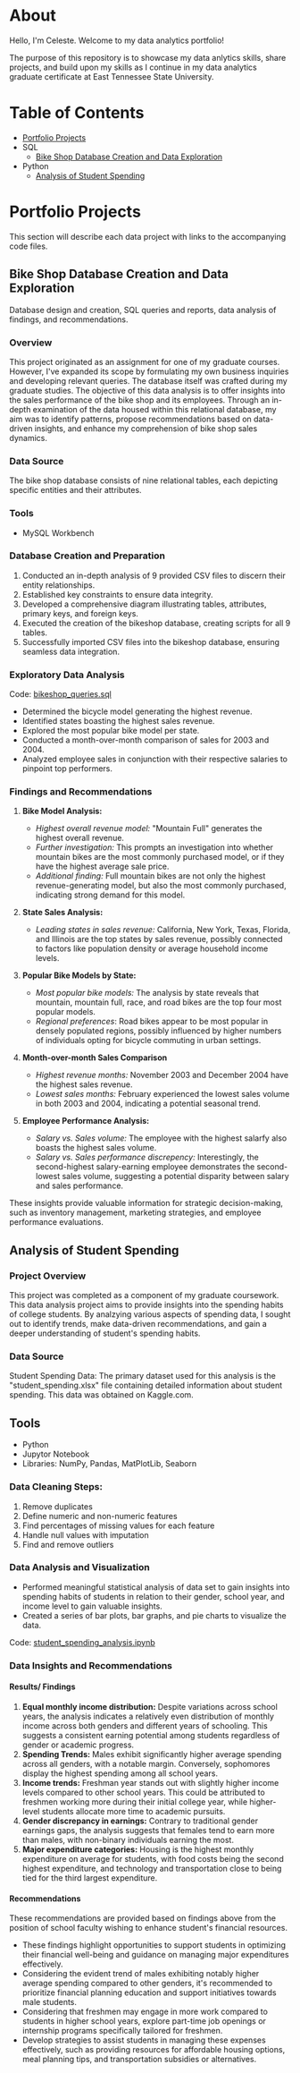 # About

Hello, I'm Celeste. Welcome to my data analytics portfolio!

The purpose of this repository is to showcase my data anlytics skills, share projects, and build upon my skills as I continue in my data analytics graduate certificate at East Tennessee State University.

# Table of Contents

- [Portfolio Projects](portfolio-projects)
- SQL
  - [Bike Shop Database Creation and Data Exploration](bike-shop-database-creation-and-data-exploration)
- Python
  - [Analysis of Student Spending](analysis-of-student-spending)

# Portfolio Projects

This section will describe each data project with links to the accompanying code files.

## Bike Shop Database Creation and Data Exploration

Database design and creation, SQL queries and reports, data analysis of findings, and recommendations. 

### Overview

This project originated as an assignment for one of my graduate courses. 
However, I've expanded its scope by formulating my own business inquiries and developing relevant queries. 
The database itself was crafted during my graduate studies. The objective of this data analysis is to offer insights into the sales performance of the bike shop and its employees. 
Through an in-depth examination of the data housed within this relational database, my aim was to identify patterns, propose recommendations based on data-driven insights, and enhance my comprehension of bike shop sales dynamics.

### Data Source 

The bike shop database consists of nine relational tables, each depicting specific entities and their attributes.

### Tools
- MySQL Workbench
  
### Database Creation and Preparation
1. Conducted an in-depth analysis of 9 provided CSV files to discern their entity relationships.
2. Established key constraints to ensure data integrity.
3. Developed a comprehensive diagram illustrating tables, attributes, primary keys, and foreign keys.
4. Executed the creation of the bikeshop database, creating scripts for all 9 tables.
5. Successfully imported CSV files into the bikeshop database, ensuring seamless data integration.

### Exploratory Data Analysis 
Code: [bikeshop_queries.sql]([bikeshop_queries.sql](https://github.com/CelesteRoberts/Data-Projects/blob/main/bikeshop_queries.sql))
- Determined the bicycle model generating the highest revenue.
- Identified states boasting the highest sales revenue.
- Explored the most popular bike model per state.
- Conducted a month-over-month comparison of sales for 2003 and 2004.
- Analyzed employee sales in conjunction with their respective salaries to pinpoint top performers.

### Findings and Recommendations 

1. **Bike Model Analysis:**
   - *Highest overall revenue model:* "Mountain Full" generates the highest overall revenue.
   - *Further investigation:* This prompts an investigation into whether mountain bikes are the most commonly purchased model, or if they have the highest average sale price.
   - *Additional finding:* Full mountain bikes are not only the highest revenue-generating model, but also the most commonly purchased, indicating strong demand for this model.

2. **State Sales Analysis:**
   - *Leading states in sales revenue:*  California, New York, Texas, Florida, and Illinois are the top states by sales revenue, possibly connected to factors like 		population density or average household income levels.

3. **Popular Bike Models by State:**
   - *Most popular bike models:* The analysis by state reveals that mountain, mountain full, race, and road bikes are the top four most popular models.
   - *Regional preferences*: Road bikes appear to be most popular in densely populated regions, possibly influenced by higher numbers of individuals opting for bicycle commuting in urban settings. 

4. **Month-over-month Sales Comparison**
   - *Highest revenue months:* November 2003 and December 2004 have the highest sales revenue.
   - *Lowest sales months:* February experienced the lowest sales volume in both 2003 and 2004, indicating a potential seasonal trend.

5. **Employee Performance Analysis:**
   - *Salary vs. Sales volume:* The employee with the highest salarfy also boasts the highest sales volume.
   - *Salary vs. Sales performance discrepency:* Interestingly, the second-highest salary-earning employee demonstrates the second-lowest sales volume, suggesting a potential disparity between salary and sales performance. 

These insights provide valuable information for strategic decision-making, such as inventory management, marketing strategies, and employee performance evaluations.

## Analysis of Student Spending

### Project Overview
This project was completed as a component of my graduate coursework.
This data analysis project aims to provide insights into the spending habits of college students. By analzying various aspects of spending data, I sought out to identify trends, make data-driven recommendations, and gain a deeper understanding of student's spending habits. 

### Data Source
Student Spending Data: The primary dataset used for this analysis is the "student_spending.xlsx" file containing detailed information about student spending. This data was obtained on Kaggle.com. 

## Tools
- Python
- Jupytor Notebook
- Libraries: NumPy, Pandas, MatPlotLib, Seaborn

### Data Cleaning Steps:
1. Remove duplicates
2. Define numeric and non-numeric features
3. Find percentages of missing values for each feature
4. Handle null values with imputation
5. Find and remove outliers

### Data Analysis and Visualization
- Performed meaningful statistical analysis of data set to gain insights into spending habits of students in relation to their gender, school year, and income level to gain valuable insights. 
- Created a series of bar plots, bar graphs, and pie charts to visualize the data.

Code: [student_spending_analysis.ipynb]([student_spending_analysis.ipynb](https://github.com/CelesteRoberts/Data-Projects/blob/main/student_spending_analysis.ipynb))

### Data Insights and Recommendations
#### Results/ Findings
1. **Equal monthly income distribution:** Despite variations across school years, the analysis indicates a relatively even distribution of monthly income across both genders and different years of schooling. This suggests a consistent earning potential among students regardless of gender or academic progress.
2. **Spending Trends:** Males exhibit significantly higher average spending across all genders, with a notable margin. Conversely, sophomores display the highest spending among all school years.
3. **Income trends:** Freshman year stands out with slightly higher income levels compared to other school years. This could be attributed to freshmen working more during their initial college year, while higher-level students allocate more time to academic pursuits. 
4. **Gender discrepancy in earnings:** Contrary to traditional gender earnings gaps, the analysis suggests that females tend to earn more than males, with non-binary individuals earning the most. 
5. **Major expenditure categories:** Housing is the highest monthly expenditure on average for students, with food costs being the second highest expenditure, and technology and transportation close to being tied for the third largest expenditure.

#### Recommendations
These recommendations are provided based on findings above from the position of school faculty wishing to enhance student's financial resources. 
- These findings highlight opportunities to support students in optimizing their financial well-being and guidance on managing major expenditures effectively.
- Considering the evident trend of males exhibiting notably higher average spending compared to other genders, it's recommended to prioritize financial planning education and support initiatives towards male students.
- Considering that freshmen may engage in more work compared to students in higher school years, explore part-time job openings or internship programs specifically tailored for freshmen.
- Develop strategies to assist students in managing these expenses effectively, such as providing resources for affordable housing options, meal planning tips, and transportation subsidies or alternatives.
